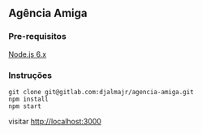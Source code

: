 ## Agência Amiga

### Pre-requisitos

[Node.js 6.x](https://nodejs.org/en/)

### Instruções

```
git clone git@gitlab.com:djalmajr/agencia-amiga.git
npm install
npm start
```

visitar [http://localhost:3000](http://localhost:3000)

